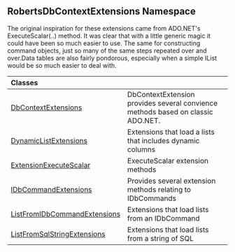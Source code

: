 ## RobertsDbContextExtensions Namespace
The original inspiration for these extensions came from ADO.NET's ExecuteScalar(..) method.
It was clear that with a little generic magic it could have been so much easier to use.
The same for constructing command objects, just so many of the same steps repeated over
and over.Data tables are also fairly pondorous, especially when a simple IList<T> would
be so much easier to deal with.

| Classes | |
| :--- | :--- |
| [DbContextExtensions](DbContextExtensions 'RobertsDbContextExtensions.DbContextExtensions') | DbContextExtension provides several convience methods based on classic ADO.NET.  |
| [DynamicListExtensions](DynamicListExtensions 'RobertsDbContextExtensions.DynamicListExtensions') | Extensions that load a lists that includes dynamic columns  |
| [ExtensionExecuteScalar](ExtensionExecuteScalar 'RobertsDbContextExtensions.ExtensionExecuteScalar') | ExecuteScalar extension methods   |
| [IDbCommandExtensions](IDbCommandExtensions 'RobertsDbContextExtensions.IDbCommandExtensions') | Provides several extension methods relating to IDbCommands  |
| [ListFromIDbCommandExtensions](ListFromIDbCommandExtensions 'RobertsDbContextExtensions.ListFromIDbCommandExtensions') | Extensions that load lists from an IDbCommand  |
| [ListFromSqlStringExtensions](ListFromSqlStringExtensions 'RobertsDbContextExtensions.ListFromSqlStringExtensions') | Extensions that load lists from a string of SQL  |
